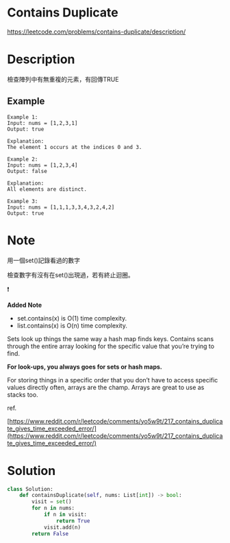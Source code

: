# Contains Duplicate
https://leetcode.com/problems/contains-duplicate/description/

# Description

檢查陣列中有無重複的元素，有回傳TRUE

## Example

```
Example 1:
Input: nums = [1,2,3,1]
Output: true

Explanation:
The element 1 occurs at the indices 0 and 3.

Example 2:
Input: nums = [1,2,3,4]
Output: false

Explanation:
All elements are distinct.

Example 3:
Input: nums = [1,1,1,3,3,4,3,2,4,2]
Output: true
```

# Note

用一個set()記錄看過的數字

檢查數字有沒有在set()出現過，若有終止迴圈。

<aside>
❗

**Added Note**

- set.contains(x) is O(1) time complexity.
- list.contains(x) is O(n) time complexity.

Sets look up things the same way a hash map finds keys. Contains scans through the entire array looking for the specific value that you’re trying to find. 

**For look-ups, you always goes for sets or hash maps.** 

For storing things in a specific order that you don’t have to access specific values directly often, arrays are the champ. Arrays are great to use as stacks too.

ref.

[https://www.reddit.com/r/leetcode/comments/yo5w9t/217_contains_duplicate_gives_time_exceeded_error/](https://www.reddit.com/r/leetcode/comments/yo5w9t/217_contains_duplicate_gives_time_exceeded_error/)

</aside>

# Solution

```python
class Solution:
    def containsDuplicate(self, nums: List[int]) -> bool:
        visit = set()
        for n in nums:
            if n in visit:
                return True
            visit.add(n)
        return False
```